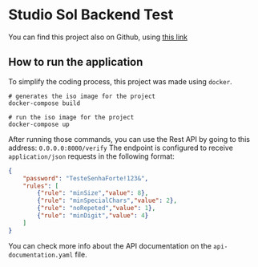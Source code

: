 # Studio Sol Backend Test

You can find this project also on Github, using [this link](https://github.com/d-napoli/studio-sol-backend-test)

## How to run the application
To simplify the coding process, this project was made using `docker`.

```shell
# generates the iso image for the project
docker-compose build

# run the iso image for the project
docker-compose up
```

After running those commands, you can use the Rest API by going to this address: `0.0.0.0:8000/verify`
The endpoint is configured to receive `application/json` requests in the following format:

```json
{
	"password": "TesteSenhaForte!123&",
	"rules": [
		{"rule": "minSize","value": 8},
		{"rule": "minSpecialChars","value": 2},
		{"rule": "noRepeted","value": 1},
		{"rule": "minDigit","value": 4}
	]
}
```

You can check more info about the API documentation on the `api-documentation.yaml` file.